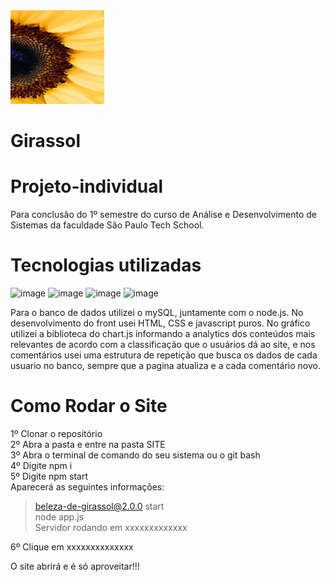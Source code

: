 <img style="width: 150px; height: 150px;" src="https://github.com/IsabelCAlberti/Girassol/blob/main/Site/public/assets/foco-meioGirassol.jpg?raw=true">



# Girassol

# Projeto-individual
Para conclusão do 1º semestre do curso de Análise e Desenvolvimento de Sistemas da faculdade São Paulo Tech School.

# Tecnologias utilizadas

![image](https://img.shields.io/badge/HTML5-E34F26?style=for-the-badge&logo=html5&logoColor=white)
![image](https://img.shields.io/badge/CSS3-1572B6?style=for-the-badge&logo=css3&logoColor=white)
![image](https://img.shields.io/badge/JavaScript-F7DF1E?style=for-the-badge&logo=javascript&logoColor=black)
![image](https://img.shields.io/badge/MySQL-005C84?style=for-the-badge&logo=mysql&logoColor=white)

Para o banco de dados utilizei o mySQL, juntamente com o node.js. No desenvolvimento do front usei HTML, CSS e javascript puros. No gráfico utilizei a biblioteca do chart.js informando a analytics dos conteúdos mais relevantes de acordo com a classificação que o usuários dá ao site, e nos comentários usei uma estrutura de repetição que busca os dados de cada usuario no banco, sempre que a pagina atualiza e a cada comentário novo.

# Como Rodar o Site

1º Clonar o repositório <br>
2º Abra a pasta e entre na pasta SITE <br>
3º Abra o terminal de comando do seu sistema ou o git bash <br>
4º Digite npm i <br>
5º Digite npm start <br>
Aparecerá as seguintes informações: <br>

> beleza-de-girassol@2.0.0 start  <br>
> node app.js  <br>
Servidor rodando em xxxxxxxxxxxxx <br>

6º Clique em xxxxxxxxxxxxxx <br>

O site abrirá e é só aproveitar!!! 

